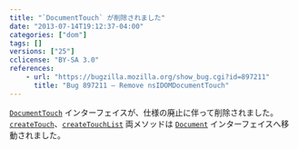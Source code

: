 ```yaml
---
title: "`DocumentTouch` が削除されました"
date: "2013-07-14T19:12:37-04:00"
categories: ["dom"]
tags: []
versions: ["25"]
cclicense: "BY-SA 3.0"
references:
    - url: "https://bugzilla.mozilla.org/show_bug.cgi?id=897211"
      title: "Bug 897211 – Remove nsIDOMDocumentTouch"
---
```

[`DocumentTouch`](https://developer.mozilla.org/ja/docs/Web/API/DocumentTouch) インターフェイスが、仕様の廃止に伴って削除されました。[`createTouch`](https://developer.mozilla.org/ja/docs/Web/API/DocumentTouch.createTouch)、[`createTouchList`](https://developer.mozilla.org/ja/docs/Web/API/DocumentTouch.createTouchList) 両メソッドは [`Document`](https://developer.mozilla.org/ja/docs/Web/API/Document) インターフェイスへ移動されました。
